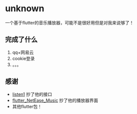 # unknown

一个基于flutter的音乐播放器，可能不是很好用但是对我来说够了！

## 完成了什么

1. qq+网易云
2. cookie登录
3. 。。。

## 感谢
- [listen1](https://github.com/listen1/listen1_chrome_extension) 抄了他的接口
- [flutter_NetEase_Music](https://github.com/liuhongcheng1998/flutter_NetEase_Music) 抄了他的播放器界面
- 其他flutter包！

